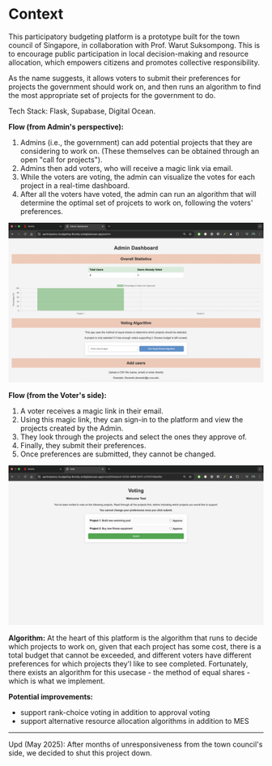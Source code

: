 # Context

This participatory budgeting platform is a prototype built for the town council of Singapore, in collaboration with Prof. Warut Suksompong. This is to encourage public participation in local decision-making and resource allocation, which empowers citizens and promotes collective responsibility.

As the name suggests, it allows voters to submit their preferences for projects the government should work on, and then runs an algorithm to find the most appropriate set of projects for the government to do.

Tech Stack: Flask, Supabase, Digital Ocean.

**Flow (from Admin's perspective):**

1. Admins (i.e., the government) can add potential projects that they are considering to work on. (These themselves can be obtained through an open "call for projects").
2. Admins then add voters, who will receive a magic link via email.
3. While the voters are voting, the admin can visualize the votes for each project in a real-time dashboard.
4. After all the voters have voted, the admin can run an algorithm that will determine the optimal set of projcets to work on, following the voters' preferences.

![Admin Dashboard](./assets/pb-admin.png)

**Flow (from the Voter's side):**

1. A voter receives a magic link in their email.
2. Using this magic link, they can sign-in to the platform and view the projects created by the Admin.
3. They look through the projects and select the ones they approve of.
4. Finally, they submit their preferences.
5. Once preferences are submitted, they cannot be changed.

![Voter Dashboard](./assets/pb-voter.png)

**Algorithm:** At the heart of this platform is the algorithm that runs to decide which projects to work on, given that each project has some cost, there is a total budget that cannot be exceeded, and different voters have different preferences for which projects they'l like to see completed. Fortunately, there exists an algorithm for this usecase - the method of equal shares - which is what we implement.

**Potential improvements:**

- support rank-choice voting in addition to approval voting
- support alternative resource allocation algorithms in addition to MES

---

Upd (May 2025): After months of unresponsiveness from the town council's side, we decided to shut this project down.
